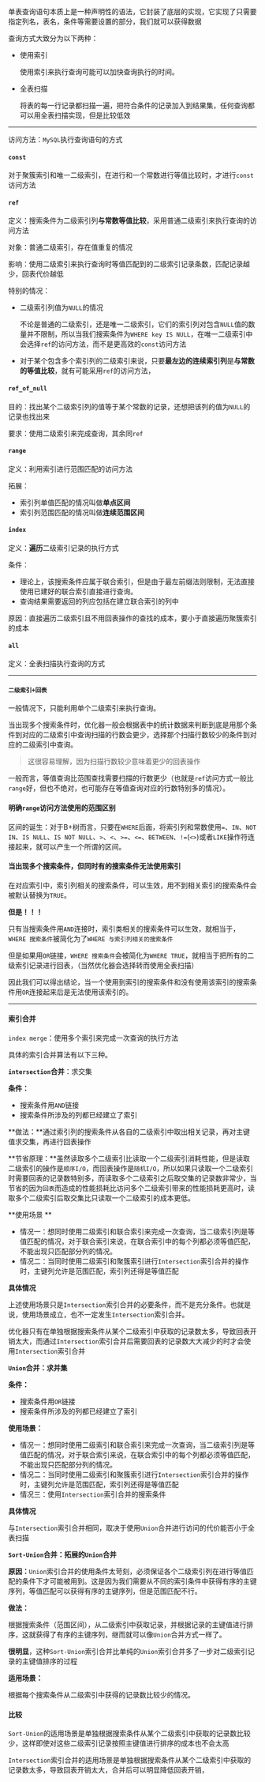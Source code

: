 单表查询语句本质上是一种声明性的语法，它封装了底层的实现，它实现了只需要指定列名，表名，条件等需要设置的部分，我们就可以获得数据

查询方式大致分为以下两种：

- 使用索引

  使用索引来执行查询可能可以加快查询执行的时间。

- 全表扫描

  将表的每一行记录都扫描一遍，把符合条件的记录加入到结果集，任何查询都可以用全表扫描实现，但是比较低效

----

访问方法：`MySQL`执行查询语句的方式

#### `const`

对于聚簇索引和唯一二级索引，在进行和一个常数进行等值比较时，才进行`const`访问方法

#### `ref`

定义：搜索条件为二级索引列**与常数等值比较**，采用普通二级索引来执行查询的访问方法

对象：普通二级索引，存在值重复的情况

影响：使用二级索引来执行查询时等值匹配到的二级索引记录条数，匹配记录越少，回表代价越低

特别的情况：

- 二级索引列值为`NULL`的情况

  不论是普通的二级索引，还是唯一二级索引，它们的索引列对包含`NULL`值的数量并不限制，所以当我们搜索条件为`WHERE key IS NULL`，在唯一二级索引中会选择`ref`的访问方法，而不是更高效的`const`访问方法

- 对于某个包含多个索引列的二级索引来说，只要**最左边的连续索引列**是**与常数的等值比较**，就有可能采用`ref`的访问方法，

####  `ref_of_null`

目的：找出某个二级索引列的值等于某个常数的记录，还想把该列的值为`NULL`的记录也找出来

要求：使用二级索引来完成查询，其余同`ref`

#### `range `

定义：利用索引进行范围匹配的访问方法

拓展：

- 索引列单值匹配的情况叫做**单点区间**
- 索引列范围匹配的情况叫做**连续范围区间**

#### `index`

定义：**遍历**二级索引记录的执行方式

条件：

- 理论上，该搜索条件应属于联合索引，但是由于最左前缀法则限制，无法直接使用已建好的联合索引直接进行查询。
- 查询结果需要返回的列应包括在建立联合索引的列中

原因：直接遍历二级索引且不用回表操作的查找的成本，要小于直接遍历聚簇索引的成本

#### `all`

定义：全表扫描执行查询的方式

-----

#### `二级索引+回表`

一般情况下，只能利用单个二级索引来执行查询。

当出现多个搜索条件时，优化器一般会根据表中的统计数据来判断到底是用那个条件到对应的二级索引中查询扫描的行数会更少，选择那个扫描行数较少的条件到对应的二级索引中查询。

> 这很容易理解，因为扫描行数较少意味着更少的回表操作

一般而言，等值查询比范围查找需要扫描的行数更少（也就是`ref`访问方式一般比`range`好，但也不绝对，也可能存在等值查询对应的行数特别多的情况）。

####  明确`range`访问方法使用的范围区别

区间的诞生：对于B+树而言，只要在`WHERE`后面，将索引列和常数使用`=`、`IN`、`NOT IN`、`IS NULL`、`IS NOT NULL`、`>`、`<`、`>=`、`<=`、`BETWEEN`、`!=`(`<>`)或者`LIKE`操作符连接起来，就可以产生一个所谓的区间。

#### 当出现多个搜索条件，但同时有的搜索条件无法使用索引

在对应索引中，索引列相关的搜索条件，可以生效，用不到相关索引的搜索条件会被默认替换为`TRUE`。

**但是！！！**

只有当搜索条件用`AND`连接时，索引类相关的搜索条件可以生效，就相当于，`WHERE 搜索条件`被简化为了`WHERE 与索引列相关的搜索条件`

但是如果用`OR`链接，`WHERE 搜索条件`会被简化为`WHERE TRUE`，就相当于把所有的二级索引记录进行回表，（当然优化器会选择转而使用全表扫描）

因此我们可以得出结论，当一个使用到索引的搜索条件和没有使用该索引的搜索条件用`OR`连接起来后是无法使用该索引的。

----

#### 索引合并

`index merge`：使用多个索引来完成一次查询的执行方法

具体的索引合并算法有以下三种。

**`intersection`合并**：求交集

**条件：**

- 搜索条件用`AND`链接
- 搜索条件所涉及的列都已经建立了索引

**做法：**通过索引列的搜索条件从各自的二级索引中取出相关记录，再对主键值求交集，再进行回表操作

**节省原理：**虽然读取多个二级索引比读取一个二级索引消耗性能，但是读取二级索引的操作是`顺序I/O`，而回表操作是`随机I/O`，所以如果只读取一个二级索引时需要回表的记录数特别多，而读取多个二级索引之后取交集的记录数非常少，当节省的因为`回表`而造成的性能损耗比访问多个二级索引带来的性能损耗更高时，读取多个二级索引后取交集比只读取一个二级索引的成本更低。

**使用场景 **

- 情况一：想同时使用二级索引和联合索引来完成一次查询，当二级索引列是等值匹配的情况，对于联合索引来说，在联合索引中的每个列都必须等值匹配，不能出现只匹配部分列的情况。
- 情况二：当同时使用二级索引和聚簇索引进行`Intersection`索引合并的操作时，主键列允许是范围匹配，索引列还得是等值匹配

**具体情况**

上述使用场景只是`Intersection`索引合并的必要条件，而不是充分条件。也就是说，使用场景成立，也不一定发生`Intersection`索引合并。

优化器只有在单独根据搜索条件从某个二级索引中获取的记录数太多，导致回表开销太大，而通过`Intersection`索引合并后需要回表的记录数大大减少的时才会使用`Intersection`索引合并

**`Union`合并：求并集**

**条件：**

- 搜索条件用`OR`链接
- 搜索条件所涉及的列都已经建立了索引

**使用场景：**

- 情况一：想同时使用二级索引和联合索引来完成一次查询，当二级索引列是等值匹配的情况，对于联合索引来说，在联合索引中的每个列都必须等值匹配，不能出现只匹配部分列的情况。
- 情况二：当同时使用二级索引和聚簇索引进行`Intersection`索引合并的操作时，主键列允许是范围匹配，索引列还得是等值匹配
- 情况三：使用`Intersection`索引合并的搜索条件

**具体情况**

与`Intersection`索引合并相同，取决于使用`Union`合并进行访问的代价能否小于全表扫描

**`Sort-Union`合并：拓展的`Union`合并**

**原因：**`Union`索引合并的使用条件太苛刻，必须保证各个二级索引列在进行等值匹配的条件下才可能被用到。这是因为我们需要从不同的索引条件中获得有序的主键序列，等值匹配可以获得有序的主键序列，但是范围匹配不行。

**做法：**

根据搜索条件（范围区间），从二级索引中获取记录，并根据记录的主键值进行排序，这就获得了有序的主键序列，继而就可以像`Union`合并方式一样了。

**很明显**，这种`Sort-Union`索引合并比单纯的`Union`索引合并多了一步对二级索引记录的主键值排序的过程

**适用场景：**

根据每个搜索条件从二级索引中获得的记录数比较少的情况。

#### 比较

`Sort-Union`的适用场景是单独根据搜索条件从某个二级索引中获取的记录数比较少，这样即使对这些二级索引记录按照主键值进行排序的成本也不会太高 

`Intersection`索引合并的适用场景是单独根据搜索条件从某个二级索引中获取的记录数太多，导致回表开销太大，合并后可以明显降低回表开销，
